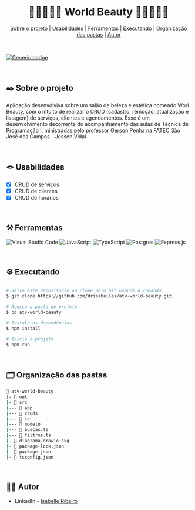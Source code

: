 <div align="center">

# 💅🏻💇🏻‍♀️ World Beauty 💇🏻‍♀️💅🏻

</div>

<div align="center">

[Sobre o projeto](#project) | [Usabilidades](#usabilities) | [Ferramentas](#tools) | [Executando](#running) | [Organização das pastas](#folders) | [Autor](#autor)

</div>

</br>

[![Generic badge](https://img.shields.io/badge/STATUS%20DO%20PROJETO-NÃO%20FINALIZADO-red)](https://shields.io/)

</br>

## ✒️ Sobre o projeto <a name="project"></a>
Aplicação desenvolviva sobre um salão de beleza e estética nomeado Worl Beauty, com o intuito de realizar o CRUD (cadastro, remoção, atualização e listagem) de serviços, clientes e agendamentos. Esse é um desenvolvimento decorrente do acompanhamento das aulas de Técnica de Programação I, ministradas pelo professor Gerson Penha na FATEC São José dos Campos - Jessen Vidal.

</br>

## 🪢 Usabilidades <a name="usabilities"></a>
- [X] CRUD de serviços
- [X] CRUD de clientes
- [X] CRUD de horários

</br>

## ⚒️ Ferramentas <a name="tools"></a>
![Visual Studio Code](https://img.shields.io/badge/Visual%20Studio%20Code-e4d2e4.svg?style=for-the-badge&logo=visual-studio-code&logoColor=black)
![JavaScript](https://img.shields.io/badge/javascript-e4d2e4.svg?style=for-the-badge&logo=javascript&logoColor=black)
![TypeScript](https://img.shields.io/badge/typescript-e4d2e4.svg?style=for-the-badge&logo=typescript&logoColor=black)
![Postgres](https://img.shields.io/badge/postgres-e4d2e4.svg?style=for-the-badge&logo=postgresql&logoColor=black)
![Express.js](https://img.shields.io/badge/express.js-e4d2e4.svg?style=for-the-badge&logo=express&logoColor=black)

</br>

## ⚙️ Executando <a name="running"></a>

```bash

# Baixe este repositório ou clone pelo Git usando o comando:
$ git clone https://github.com/drisabelles/atv-world-beauty.git

# Acesse a pasta do projeto
$ cd atv-world-beauty

# Instale as dependências
$ npm install

# Inicie o projeto
$ npm run

```

</br>

## 🗂️ Organização das pastas <a name="folders"></a>

```bash
📂 atv-world-beauty
|- 📁 out
|- 📁 src
|--- 📁 app
|--- 📁 cruds
|--- 📁 io
|--- 📁 modelo
|--- 📄 buscas.ts
|--- 📄 filtros.ts
|- 📄 diagrama.drawio.svg
|- 📄 package-lock.json
|- 📄 package.json
|- 📄 tsconfig.json
```

</br>

## 👩‍💻 Autor <a name="autor"></a>

- LinkedIn - [Isabelle Ribeiro](https://www.linkedin.com/in/drisabelles/)
